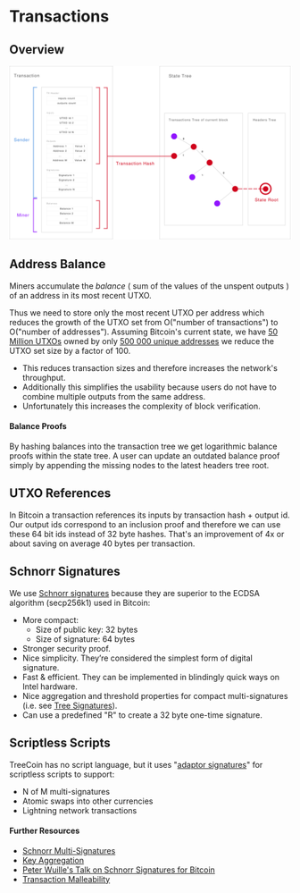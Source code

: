 # Transactions

## Overview
![alt text](images/transaction.png "Transaction")

## Address Balance
Miners accumulate the _balance_ ( sum of the values of the unspent outputs ) of an address in its most recent UTXO.

Thus we need to store only the most recent UTXO per address which reduces the growth of the UTXO set from O("number of transactions") to O("number of addresses"). Assuming Bitcoin's current state, we have [50 Million UTXOs](https://blockchain.info/charts/utxo-count) owned by only [500 000 unique addresses](https://blockchain.info/charts/n-unique-addresses) we reduce the UTXO set size by a factor of 100.

- This reduces transaction sizes and therefore increases the network's throughput.
- Additionally this simplifies the usability because users do not have to combine multiple outputs from the same address.
- Unfortunately this increases the complexity of block verification. 

#### Balance Proofs
By hashing balances into the transaction tree we get logarithmic balance proofs within the state tree. A user can update an outdated balance proof simply by appending the missing nodes to the latest headers tree root.

## UTXO References
In Bitcoin a transaction references its inputs by transaction hash + output id. Our output ids correspond to an inclusion proof and therefore we can use these 64 bit ids instead of 32 byte hashes. That's an improvement of 4x or about saving on average 40 bytes per transaction.

## Schnorr Signatures
We use [Schnorr signatures](https://github.com/WebOfTrustInfo/rebooting-the-web-of-trust/blob/master/topics-and-advance-readings/Schnorr-Signatures--An-Overview.md) because they are superior to the ECDSA algorithm (secp256k1) used in Bitcoin:

- More compact:
    - Size of public key: 32 bytes
    - Size of signature: 64 bytes
- Stronger security proof.
- Nice simplicity. They’re considered the simplest form of digital signature.
- Fast & efficient. They can be implemented in blindingly quick ways on Intel hardware.
- Nice aggregation and threshold properties for compact multi-signatures (i.e. see [Tree Signatures](https://blockstream.com/2015/08/24/treesignatures/)).
- Can use a predefined "R" to create a 32 byte one-time signature.

## Scriptless Scripts
TreeCoin has no script language, but it uses "[adaptor signatures](https://github.com/apoelstra/scriptless-scripts/blob/master/md/atomic-swap.md)" for scriptless scripts to support:

- N of M multi-signatures 
- Atomic swaps into other currencies
- Lightning network transactions

#### Further Resources
- [Schnorr Multi-Signatures](https://eprint.iacr.org/2018/068.pdf)
- [Key Aggregation](https://blockstream.com/2018/01/23/musig-key-aggregation-schnorr-signatures.html)
- [Peter Wuille's Talk on Schnorr Signatures for Bitcoin](https://www.youtube.com/watch?v=oTsjMz3DaLs)
- [Transaction Malleability](https://en.bitcoin.it/wiki/Transaction_malleability)
